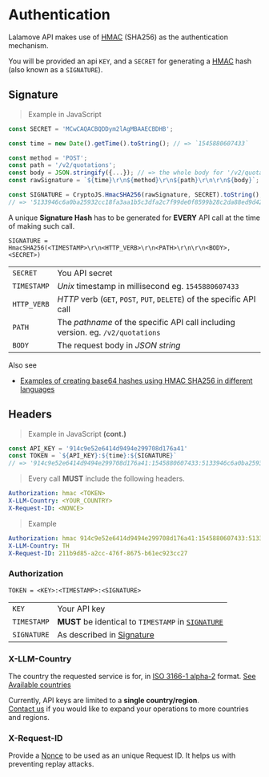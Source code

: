 # Authentication

Lalamove API makes use of [HMAC](https://en.wikipedia.org/wiki/Hash-based_message_authentication_code) (SHA256) as the authentication mechanism.

You will be provided an api `KEY`, and a `SECRET` for generating a [HMAC](https://en.wikipedia.org/wiki/Hash-based_message_authentication_code) hash (also known as a `SIGNATURE`).

## Signature

> Example in JavaScript

```js
const SECRET = 'MCwCAQACBQDDym2lAgMBAAECBDHB';

const time = new Date().getTime().toString(); // => `1545880607433`

const method = 'POST';
const path = '/v2/quotations';
const body = JSON.stringify({...}); // => the whole body for '/v2/quotations'
const rawSignature = `${time}\r\n${method}\r\n${path}\r\n\r\n${body}`;

const SIGNATURE = CryptoJS.HmacSHA256(rawSignature, SECRET).toString();
// => '5133946c6a0ba25932cc18fa3aa1b5c3dfa2c7f99de0f8599b28c2da88ed9d42'
```

<aside class="warning">
A unique <b>Signature Hash</b> has to be generated for <b>EVERY</b> API call at the time of making such call.
</aside>

`SIGNATURE = HmacSHA256(<TIMESTAMP>\r\n<HTTP_VERB>\r\n<PATH>\r\n\r\n<BODY>, <SECRET>)`

|             |                                                                                 |
| ----------- | ------------------------------------------------------------------------------- |
| `SECRET`    | You API secret                                                                  |
| `TIMESTAMP` | _Unix_ timestamp in millisecond eg. `1545880607433`                             |
| `HTTP_VERB` | _HTTP_ verb (`GET`, `POST`, `PUT`, `DELETE`) of the specific API call           |
| `PATH`      | The _pathname_ of the specific API call including version. eg. `/v2/quotations` |
| `BODY`      | The request body in _JSON string_                                               |

Also see

* [Examples of creating base64 hashes using HMAC SHA256 in different languages](https://www.jokecamp.com/blog/examples-of-creating-base64-hashes-using-hmac-sha256-in-different-languages)

## Headers

> Example in JavaScript **(cont.)**

```js
const API_KEY = '914c9e52e6414d9494e299708d176a41'
const TOKEN = `${API_KEY}:${time}:${SIGNATURE}`
// => '914c9e52e6414d9494e299708d176a41:1545880607433:5133946c6a0ba25932cc18fa3aa1b5c3dfa2c7f99de0f8599b28c2da88ed9d42'
```

> <aside class="warning">Every call <b>MUST</b> include the following headers.</aside>

```yaml
Authorization: hmac <TOKEN>
X-LLM-Country: <YOUR_COUNTRY>
X-Request-ID: <NONCE>
```

> Example

```yaml
Authorization: hmac 914c9e52e6414d9494e299708d176a41:1545880607433:5133946c6a0ba25932cc18fa3aa1b5c3dfa2c7f99de0f8599b28c2da88ed9d42
X-LLM-Country: TH
X-Request-ID: 211b9d85-a2cc-476f-8675-b61ec923cc27
```

### Authorization

`TOKEN = <KEY>:<TIMESTAMP>:<SIGNATURE>`

|             |                                                                                  |
| ----------- | -------------------------------------------------------------------------------- |
| `KEY`       | Your API key                                                                     |
| `TIMESTAMP` | **MUST** be identical to `TIMESTAMP` in [`SIGNATURE`](#authentication-signature) |
| `SIGNATURE` | As described in [Signature](#authentication-signature)                           |

### X-LLM-Country

The country the requested service is for, in [ISO 3166-1 alpha-2](https://en.wikipedia.org/wiki/ISO_3166-1_alpha-2) format. [See Available countries](#available-countries)

<aside class="notice">
Currently, API keys are limited to a <b>single country/region</b>.
</aside>

<aside class="success"><a href="#sales">Contact us</a> if you would like to expand your operations to more countries and regions.</aside>

### X-Request-ID

Provide a [Nonce](https://en.wikipedia.org/wiki/Cryptographic_nonce) to be used as an unique Request ID. It helps us with preventing replay attacks.

